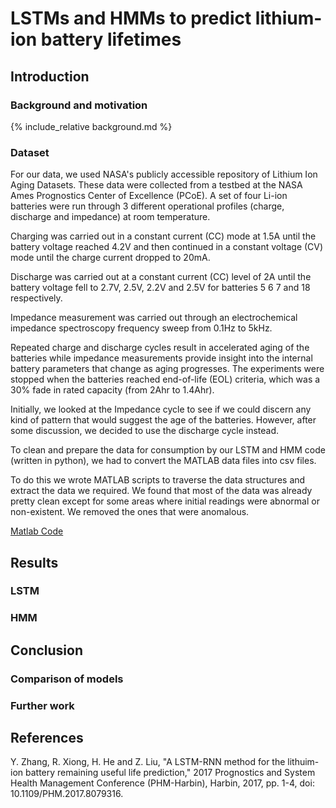 <script src="https://cdn.mathjax.org/mathjax/latest/MathJax.js?config=TeX-AMS-MML_HTMLorMML" type="text/javascript"></script>
# LSTMs and HMMs to predict lithium-ion battery lifetimes

## Introduction

### Background and motivation

{% include_relative background.md %}

### Dataset
For our data, we used NASA's publicly accessible repository of Lithium Ion Aging Datasets. These data were collected from a testbed at the NASA Ames Prognostics Center of Excellence (PCoE).  A set of four Li-ion batteries were run through 3 different operational profiles (charge, discharge and impedance) at room temperature.

Charging was carried out in a constant current (CC) mode at 1.5A until the battery voltage reached 4.2V and then continued in a constant voltage (CV) mode until the charge current dropped to 20mA.

Discharge was carried out at a constant current (CC) level of 2A until the battery voltage fell to 2.7V, 2.5V, 2.2V and 2.5V for batteries 5 6 7 and 18 respectively.

Impedance measurement was carried out through an electrochemical impedance spectroscopy frequency sweep from 0.1Hz to 5kHz.

Repeated charge and discharge cycles result in accelerated aging of the batteries while impedance measurements provide insight into the internal battery parameters that change as aging progresses.
The experiments were stopped when the batteries reached end-of-life (EOL) criteria, which was a 30% fade in rated capacity (from 2Ahr to 1.4Ahr).

Initially, we looked at the Impedance cycle to see if we could discern any kind of pattern that would suggest the age of the batteries. However, after some discussion, we decided to use the discharge cycle instead.

To clean and prepare the data for consumption by our LSTM and HMM code (written in python), we had to convert the MATLAB data files into csv files.

To do this we wrote MATLAB scripts to traverse the data structures and extract the data we required. We found that most of the data was already pretty clean except for some areas where initial readings were abnormal or non-existent. We removed the ones that were anomalous.

[Matlab Code](https://cs4641team4summer2020.github.io/matlab)
## Results

### LSTM

### HMM

## Conclusion

### Comparison of models

### Further work

## References

Y. Zhang, R. Xiong, H. He and Z. Liu, "A LSTM-RNN method for the lithuim-ion battery remaining useful life prediction," 2017 Prognostics
and System Health Management Conference (PHM-Harbin), Harbin, 2017, pp. 1-4, doi: 10.1109/PHM.2017.8079316.

